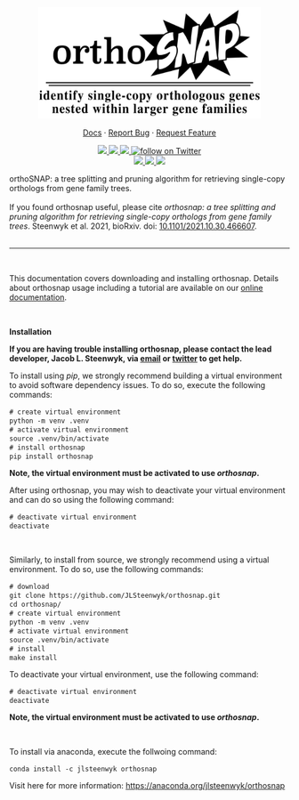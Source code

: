 <p align="center">
  <a href="https://github.com/jlsteenwyk/orthosnap">
    <img src="https://raw.githubusercontent.com/JLSteenwyk/orthosnap/master/docs/_static/img/logo.jpg" alt="Logo" width="400">
  </a>
  <p align="center">
    <a href="https://jlsteenwyk.com/orthosnap/">Docs</a>
    ·
    <a href="https://github.com/jlsteenwyk/orthosnap/issues">Report Bug</a>
    ·
    <a href="https://github.com/jlsteenwyk/orthosnap/issues">Request Feature</a>
  </p>
    <p align="center">
        <a href="https://github.com/JLSteenwyk/orthosnap/actions" alt="Build">
            <img src="https://img.shields.io/github/workflow/status/jlsteenwyk/orthosnap/CI/master">
        </a>
        <a href="https://codecov.io/gh/JLSteenwyk/orthosnap">
          <img src="https://codecov.io/gh/JLSteenwyk/orthosnap/branch/master/graph/badge.svg?token=FX66FUET0L"/>
        </a>
        <a href="https://github.com/jlsteenwyk/orthosnap/graphs/contributors" alt="Contributors">
            <img src="https://img.shields.io/github/contributors/jlsteenwyk/orthosnap">
        </a>
        <a href="https://twitter.com/intent/follow?screen_name=jlsteenwyk" alt="Author Twitter">
            <img src="https://img.shields.io/twitter/follow/jlsteenwyk?style=social&logo=twitter"
                alt="follow on Twitter">
        </a>
        <br />
        <a href="https://lbesson.mit-license.org/" alt="License">
            <img src="https://img.shields.io/badge/License-MIT-blue.svg">
        </a>
        <a href="https://pypi.org/project/orthosnap/" alt="PyPI - Python Version">
            <img src="https://img.shields.io/pypi/pyversions/orthosnap">
        </a>
        <a href="https://www.biorxiv.org/content/10.1101/2021.10.30.466607">
          <img src="https://zenodo.org/badge/DOI/10.1101/2021.10.30.466607.svg">
        </a>
    </p>
</p>

orthoSNAP: a tree splitting and pruning algorithm for retrieving single-copy orthologs from gene family trees.<br /><br />
If you found orthosnap useful, please cite *orthosnap: a tree splitting and pruning algorithm for retrieving single-copy orthologs from gene family trees*. Steenwyk et al. 2021, bioRxiv. doi: [10.1101/2021.10.30.466607](https://www.biorxiv.org/content/10.1101/2021.10.30.466607v1).
<br /><br />

---

<br />

This documentation covers downloading and installing orthosnap. Details about orthosnap usage including a tutorial are available on our [online documentation](https://jlsteenwyk.com/orthosnap/).

<br />

**Installation**

**If you are having trouble installing orthosnap, please contact the lead developer, Jacob L. Steenwyk, via [email](https://jlsteenwyk.com/contact.html) or [twitter](https://twitter.com/jlsteenwyk) to get help.**

To install using *pip*, we strongly recommend building a virtual environment to avoid software dependency issues. To do so, execute the following commands:
```shell
# create virtual environment
python -m venv .venv
# activate virtual environment
source .venv/bin/activate
# install orthosnap
pip install orthosnap
```
**Note, the virtual environment must be activated to use *orthosnap*.**

After using orthosnap, you may wish to deactivate your virtual environment and can do so using the following command:
```shell
# deactivate virtual environment
deactivate
```

<br />

Similarly, to install from source, we strongly recommend using a virtual environment. To do so, use the following commands:
```shell
# download
git clone https://github.com/JLSteenwyk/orthosnap.git
cd orthosnap/
# create virtual environment
python -m venv .venv
# activate virtual environment
source .venv/bin/activate
# install
make install
```
To deactivate your virtual environment, use the following command:
```shell
# deactivate virtual environment
deactivate
```
**Note, the virtual environment must be activated to use *orthosnap*.**

<br />

To install via anaconda, execute the follwoing command:

``` shell
conda install -c jlsteenwyk orthosnap
```
Visit here for more information: https://anaconda.org/jlsteenwyk/orthosnap


